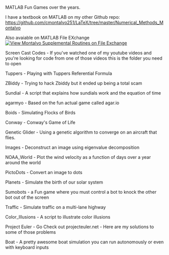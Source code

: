 MATLAB Fun Games over the years. 

I have a textbook on MATLAB on my other Github repo:
https://github.com/cmontalvo251/LaTeX/tree/master/Numerical_Methods_Montalvo

Also avaiable on MATLAB File EXchange
[![View Montalvo Supplemental Routines on File Exchange](https://www.mathworks.com/matlabcentral/images/matlab-file-exchange.svg)](https://www.mathworks.com/matlabcentral/fileexchange/73816-montalvo-supplemental-routines)

Screen Cast Codes - If you've watched one of my youtube videos and you're looking for code from one of those videos this is the folder you need to open

Tuppers - Playing with Tuppers Referential Formula

ZBiddy - Trying to hack Zbiddy but it ended up being a total scam

Sundial - A script that explains how sundials work and the equation of time

agarmyo - Based on the fun actual game called agar.io

Boids - Simulating Flocks of Birds

Conway - Conway's Game of Life

Genetic Glider - Using a genetic algorithm to converge on an aircraft that flies.

Images - Deconstruct an image using eigenvalue decomposition

NOAA_World - Plot the wind velocity as a function of days over a year around the world

PictoDots - Convert an image to dots 

Planets - Simulate the birth of our solar system

Sumobots - a Fun game where you must control a bot to knock the other bot out of the screen

Traffic - Simulate traffic on a multi-lane highway

Color_Illusions - A script to illustrate color illusions

Project Euler - Go Check out projecteuler.net - Here are my solutions to some of those problems

Boat - A pretty awesome boat simulation you can run autonomously or even with keyboard inputs

